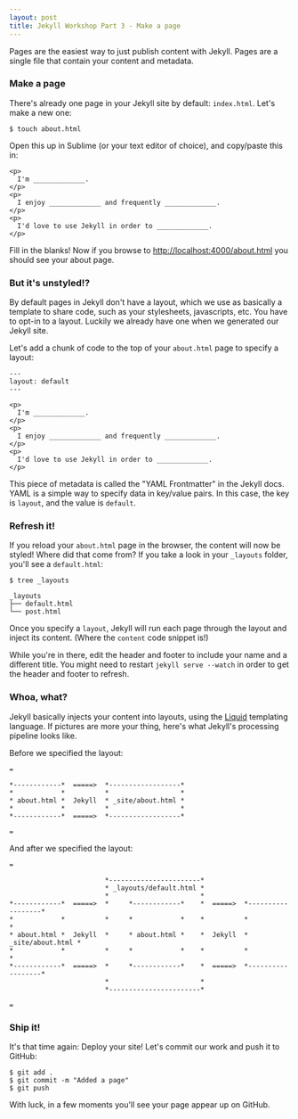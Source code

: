 ```yaml
---
layout: post
title: Jekyll Workshop Part 3 - Make a page
---
```


Pages are the easiest way to just publish content with Jekyll. Pages are a single file that contain your content and metadata.

### Make a page

There's already one page in your Jekyll site by default: `index.html`. Let's make a new one:

    $ touch about.html

Open this up in Sublime (or your text editor of choice), and copy/paste this in:

    <p>
      I'm _____________.
    </p>
    <p>
      I enjoy _____________ and frequently _____________.
    </p>
    <p>
      I'd love to use Jekyll in order to _____________.
    </p>

Fill in the blanks! Now if you browse to [http://localhost:4000/about.html](http://localhost:4000/about.html) you should see your about page.

### But it's unstyled!?

By default pages in Jekyll don't have a layout, which we use as basically a template to share code, such as your stylesheets, javascripts, etc. You have to opt-in to a layout. Luckily we already have one when we generated our Jekyll site.

Let's add a chunk of code to the top of your `about.html` page to specify a layout:

    ---
    layout: default
    ---

    <p>
      I'm _____________.
    </p>
    <p>
      I enjoy _____________ and frequently _____________.
    </p>
    <p>
      I'd love to use Jekyll in order to _____________.
    </p>

This piece of metadata is called the "YAML Frontmatter" in the Jekyll docs. YAML is a simple way to specify data in key/value pairs. In this case, the key is `layout`, and the value is `default`.

### Refresh it!

If you reload your `about.html` page in the browser, the content will now be styled! Where did that come from? If you take a look in your `_layouts` folder, you'll see a `default.html`:

    $ tree _layouts

    _layouts
    ├── default.html
    └── post.html

Once you specify a `layout`, Jekyll will run each page through the layout and inject its content. (Where the `content` code snippet is!)

While you're in there, edit the header and footer to include your name and a different title. You might need to restart `jekyll serve --watch` in order to get the header and footer to refresh.

### Whoa, what?

Jekyll basically injects your content into layouts, using the [Liquid](http://liquidmarkup.org/) templating language. If pictures are more your thing, here's what Jekyll's processing pipeline looks like.

Before we specified the layout:

    =
    
    *------------*  =====>  *------------------*
    *            *          *                  *
    * about.html *  Jekyll  * _site/about.html *
    *            *          *                  *
    *------------*  =====>  *------------------*
    
    =

And after we specified the layout:

    =
    
                            *-----------------------*
                            * _layouts/default.html *
                            *                       *
    *------------*  =====>  *     *------------*    *  =====>  *------------------*
    *            *          *     *            *    *          *                  *
    * about.html *  Jekyll  *     * about.html *    *  Jekyll  * _site/about.html *
    *            *          *     *            *    *          *                  *
    *------------*  =====>  *     *------------*    *  =====>  *------------------*
                            *                       *
                            *-----------------------*
    
    =

### Ship it!

It's that time again: Deploy your site! Let's commit our work and push it to GitHub:

    $ git add .
    $ git commit -m "Added a page"
    $ git push

With luck, in a few moments you'll see your page appear up on GitHub.
